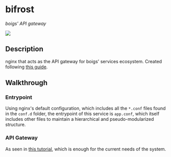 # bifrost

_boigs' API gateway_

![](http://www.germanicmythology.com/PoeticEdda/images/BIFROST1.jpg)

## Description

nginx that acts as the API gateway for boigs' services ecosystem. Created following [this guide](https://pentacent.medium.com/nginx-and-lets-encrypt-with-docker-in-less-than-5-minutes-b4b8a60d3a71).


## Walkthrough

### Entrypoint

Using nginx's default configuration, which includes all the `*.conf` files found in
the `conf.d` folder, the entrypoint of this service is `app.conf`, which itself includes
other files to maintain a hierarchical and pseudo-modularized structure.

### API Gateway

As seen in [this tutorial](https://galvarado.com.mx/post/desplegar-un-api-gateway-con-nginx/),
which is enough for the current needs of the system.
